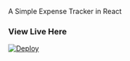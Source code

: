 A Simple Expense Tracker in React


### View  Live Here
 [![Deploy](https://img.icons8.com/color/48/000000/launched-rocket--v2.png)](https://moneygone.netlify.app/)

